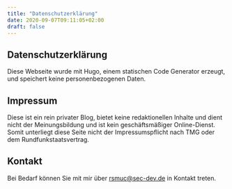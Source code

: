 ```yaml
---
title: "Datenschutzerklärung"
date: 2020-09-07T09:11:05+02:00
draft: false
---
```


## Datenschutzerklärung

Diese Webseite wurde mit Hugo, einem statischen Code Generator erzeugt, und speichert keine personenbezogenen Daten.

## Impressum

Diese ist ein rein privater Blog, bietet keine redaktionellen Inhalte und dient
nicht der Meinungsbildung und ist kein geschäftsmäßiger Online-Dienst. 
Somit unterliegt diese Seite nicht der Impressumspflicht nach TMG oder dem
Rundfunkstaatsvertrag.

## Kontakt

Bei Bedarf können Sie mit mir über <rsmuc@sec-dev.de> in Kontakt treten.
